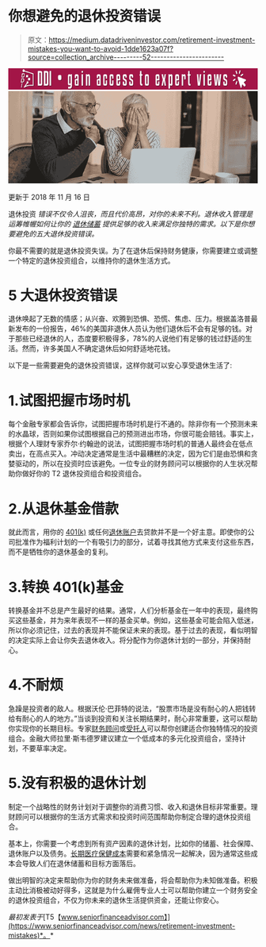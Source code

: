 # 你想避免的退休投资错误

> 原文：<https://medium.datadriveninvestor.com/retirement-investment-mistakes-you-want-to-avoid-1dde1623a07f?source=collection_archive---------52----------------------->

[![](img/bc3aa43163953fa70728c0f8dfe49494.png)](http://www.track.datadriveninvestor.com/Split11-20)![](img/cc5b2d8650826eb555b7c12e914dd82e.png)

更新于 2018 年 11 月 16 日

退休投资 *错误不仅令人沮丧，而且代价高昂，对你的未来不利。退休收入管理是运筹帷幄如何让你的* [*退休储蓄*](https://www.seniorfinanceadvisor.com/resources/top-ways-to-prepare-for-retirement) *提供足够的收入来满足你独特的需求。以下是你想要避免的五大退休投资错误。*

你最不需要的就是退休投资失误。为了在退休后保持财务健康，你需要建立或调整一个特定的退休投资组合，以维持你的退休生活方式。

# 5 大退休投资错误

退休唤起了无数的情感；从兴奋、欢腾到恐惧、恐慌、焦虑、压力。根据盖洛普最新发布的一份报告，46%的美国非退休人员认为他们退休后不会有足够的钱。对于那些已经退休的人，态度要积极得多，78%的人说他们有足够的钱过舒适的生活。然而，许多美国人不确定退休后如何舒适地花钱。

以下是一些需要避免的退休投资错误，这样你就可以安心享受退休生活了:

# 1.试图把握市场时机

每个金融专家都会告诉你，试图把握市场时机是行不通的。除非你有一个预测未来的水晶球，否则如果你试图根据自己的预测进出市场，你很可能会赔钱。事实上，根据个人理财专家乔尔·约翰逊的说法，试图把握市场时机的普通人最终会在低点卖出，在高点买入。冲动决定通常是生活中最糟糕的决定，因为它们是由恐惧和贪婪驱动的，所以在投资时应该避免。一位专业的财务顾问可以根据你的人生状况帮助你做好你的 T2 退休投资组合和投资组合。

# 2.从退休基金借款

就此而言，用你的 [401(k)](https://www.seniorfinanceadvisor.com/investments/401k) 或任何[退休账户](https://www.seniorfinanceadvisor.com/investments/senior-investments)去贷款并不是一个好主意。即使你的公司批准作为福利计划的一个有吸引力的部分，试着寻找其他方式来支付这些东西，而不是牺牲你的退休基金的复利。

# 3.转换 401(k)基金

转换基金并不总是产生最好的结果。通常，人们分析基金在一年中的表现，最终购买这些基金，并为来年表现不一样的基金买单。例如，这些基金可能会陷入低迷，所以你必须记住，过去的表现并不能保证未来的表现。基于过去的表现，看似明智的决定实际上会让你失去退休收入。将分配作为你退休计划的一部分，并保持耐心。

# 4.不耐烦

急躁是投资者的敌人。根据沃伦·巴菲特的说法，“股票市场是没有耐心的人把钱转给有耐心的人的地方。”当谈到投资和关注长期结果时，耐心非常重要，这可以帮助你实现你的长期目标。专家[财务顾问](https://www.seniorfinanceadvisor.com/resources/how-to-find-a-financial-advisor)或[受托人](https://www.seniorfinanceadvisor.com/resources/what-is-a-fiduciary-financial-advisor)可以帮你创建适合你独特情况的投资组合。金融大师拉里·斯韦德罗建议建立一个低成本的多元化投资组合，坚持计划，不要草率决定。

# 5.没有积极的退休计划

制定一个战略性的财务计划对于调整你的消费习惯、收入和退休目标非常重要。理财顾问可以根据你的生活方式需求和投资时间范围帮助你制定合理的退休投资组合。

基本上，你需要一个考虑到所有资产因素的退休计划，比如你的储蓄、社会保障、退休账户以及债务。[长期医疗保健成本](https://www.seniorfinanceadvisor.com/news/top-retirement-healthcare-costss)需要和紧急情况一起解决，因为通常这些成本会导致人们在退休储蓄和目标方面落后。

做出明智的决定来帮助你为你的财务未来做准备，将会帮助你为未知做准备。积极主动比消极被动好得多，这就是为什么雇佣专业人士可以帮助你建立一个财务安全的退休投资组合，不仅为你未来的退休生活提供资金，还能让你安心。

*最初发表于*[T5【www.seniorfinanceadvisor.com】](https://www.seniorfinanceadvisor.com/news/retirement-investment-mistakes)*。*